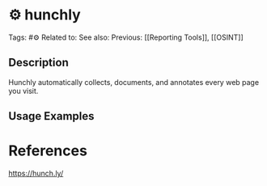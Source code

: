 # ⚙️ hunchly

Tags: #⚙️
Related to: 
See also: 
Previous: [[Reporting Tools]], [[OSINT]]

## Description

Hunchly automatically collects, documents, and annotates every web page you visit.

## Usage Examples

### 

# References

https://hunch.ly/